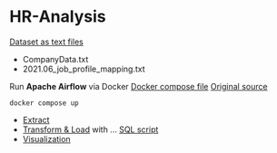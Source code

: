 # HR-Analysis

[Dataset as text files](https://github.com/Koluit/The_Company_Data.git)
- CompanyData.txt
- 2021.06_job_profile_mapping.txt

Run **Apache Airflow** via Docker
[Docker compose file](docker-compose.yaml)
[Original source](https://airflow.apache.org/docs/apache-airflow/2.9.1/docker-compose.yaml)

```
docker compose up
```

- [Extract](dags/exteact.py)
- [Transform & Load](dags/transform_load.py) with ... [SQL script](dags/load_data.sql)
- [Visualization]()
